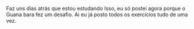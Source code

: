 Faz uns dias atrás que estou estudando Isso, eu só postei agora porque o Guana
bara fez um desafio. Ai eu já posto todos os exercícios tudo de uma vez.
